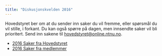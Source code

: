 ```yaml
---
title: "Diskusjonskvelden 2016"
---
```


Hovedstyret ber om at du sender inn saker du vil fremme, eller spørsmål du vil stille, i forkant. Du kan også spørre på dagen, men innsendte saker vil bli prioritert. Send inn sakene til hovedstyret@online.ntnu.no.


* [2016 Saker fra Hovedstyret](/wiki/online/info/innsikt-og-interface/diskusjonskveldmedhs/2016/sakerfrahovedstyret)
* [2016 Saker fra medlemmer](/wiki/online/info/innsikt-og-interface/diskusjonskveldmedhs/2016/sakerframedlemmer)
